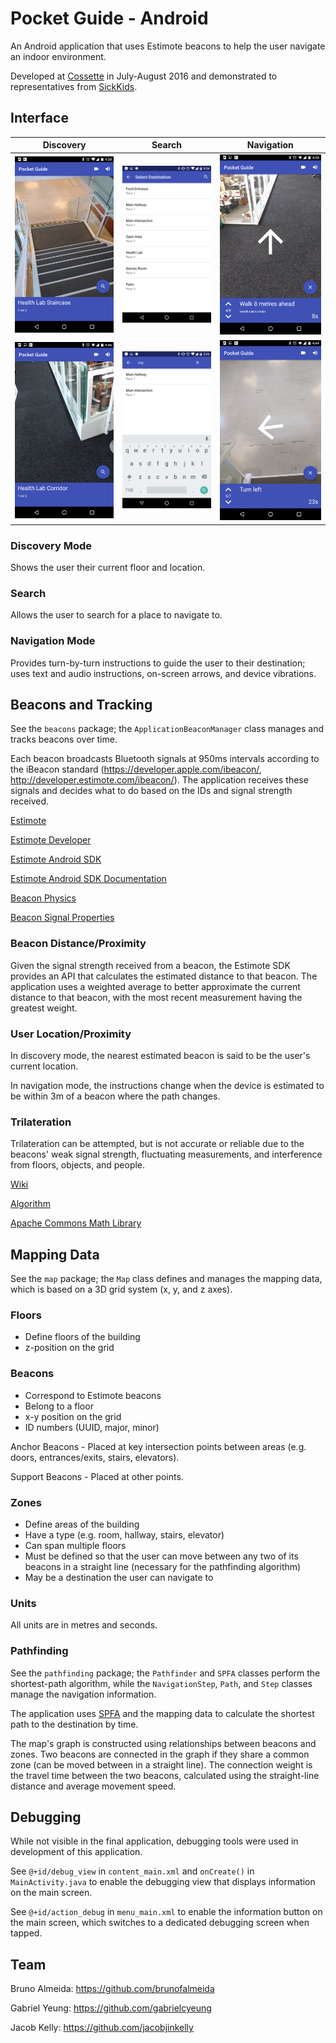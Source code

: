 # Pocket Guide - Android

An Android application that uses Estimote beacons to help the user navigate an indoor environment.

Developed at [Cossette](http://www.cossette.com) in July-August 2016 and demonstrated to representatives from [SickKids](http://www.sickkids.ca).


## Interface

Discovery                       | Search                       | Navigation
------------------------------- | ---------------------------- | --------------------------------
![](Screenshots/Discovery1.png) | ![](Screenshots/Search1.png) | ![](Screenshots/Navigation3.png) 
![](Screenshots/Discovery2.png) | ![](Screenshots/Search2.png) | ![](Screenshots/Navigation2.png)

### Discovery Mode

Shows the user their current floor and location.

### Search

Allows the user to search for a place to navigate to.

### Navigation Mode

Provides turn-by-turn instructions to guide the user to their destination; uses text and audio instructions, on-screen arrows, and device vibrations.


## Beacons and Tracking

See the `beacons` package; the `ApplicationBeaconManager` class manages and tracks beacons over time.

Each beacon broadcasts Bluetooth signals at 950ms intervals according to the iBeacon standard (https://developer.apple.com/ibeacon/, http://developer.estimote.com/ibeacon/).
The application receives these signals and decides what to do based on the IDs and signal strength received.

[Estimote](http://estimote.com)

[Estimote Developer](http://developer.estimote.com)

[Estimote Android SDK](https://github.com/Estimote/Android-SDK)

[Estimote Android SDK Documentation](http://estimote.github.io/Android-SDK/JavaDocs/)

[Beacon Physics](http://blog.estimote.com/post/106913675010/how-do-beacons-work-the-physics-of-beacon-tech)

[Beacon Signal Properties](https://community.estimote.com/hc/en-us/articles/201636913-What-are-Broadcasting-Power-RSSI-and-other-characteristics-of-beacon-s-signal-)

### Beacon Distance/Proximity

Given the signal strength received from a beacon, the Estimote SDK provides an API that calculates the estimated distance to that beacon. The application uses a weighted average to better approximate the current distance to that beacon, with the most recent measurement having the greatest weight.

### User Location/Proximity

In discovery mode, the nearest estimated beacon is said to be the user's current location.

In navigation mode, the instructions change when the device is estimated to be within 3m of a beacon where the path changes.

### Trilateration

Trilateration can be attempted, but is not accurate or reliable due to the beacons' weak signal strength, fluctuating measurements, and interference from floors, objects, and people.

[Wiki](https://en.wikipedia.org/wiki/Trilateration)

[Algorithm](https://github.com/lemmingapex/Trilateration)

[Apache Commons Math Library](http://commons.apache.org/proper/commons-math/)


## Mapping Data

See the `map` package; the `Map` class defines and manages the mapping data, which is based on a 3D grid system (x, y, and z axes).

### Floors

- Define floors of the building
- z-position on the grid

### Beacons

- Correspond to Estimote beacons
- Belong to a floor
- x-y position on the grid
- ID numbers (UUID, major, minor)

Anchor Beacons - Placed at key intersection points between areas (e.g. doors, entrances/exits, stairs, elevators).

Support Beacons - Placed at other points.

### Zones

- Define areas of the building
- Have a type (e.g. room, hallway, stairs, elevator)
- Can span multiple floors
- Must be defined so that the user can move between any two of its beacons in a straight line (necessary for the pathfinding algorithm)
- May be a destination the user can navigate to

### Units

All units are in metres and seconds.

### Pathfinding

See the `pathfinding` package; the `Pathfinder` and `SPFA` classes perform the shortest-path algorithm, while the `NavigationStep`, `Path`, and `Step` classes manage the navigation information.

The application uses [SPFA](https://en.wikipedia.org/wiki/Shortest_Path_Faster_Algorithm) and the mapping data to calculate the shortest path to the destination by time.

The map's graph is constructed using relationships between beacons and zones. Two beacons are connected in the graph if they share a common zone (can be moved between in a straight line). The connection weight is the travel time between the two beacons, calculated using the straight-line distance and average movement speed.


## Debugging

While not visible in the final application, debugging tools were used in development of this application.

See `@+id/debug_view` in `content_main.xml` and `onCreate()` in `MainActivity.java` to enable the debugging view that displays information on the main screen.

See `@+id/action_debug` in `menu_main.xml` to enable the information button on the main screen, which switches to a dedicated debugging screen when tapped.


## Team

Bruno Almeida: https://github.com/brunofalmeida

Gabriel Yeung: https://github.com/gabrielcyeung

Jacob Kelly: https://github.com/jacobjinkelly
